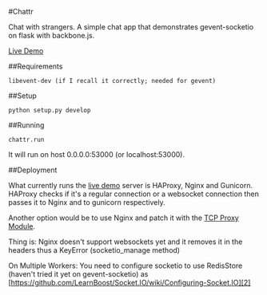 #Chattr

Chat with strangers. A simple chat app that demonstrates gevent-socketio on flask with backbone.js.

[Live Demo][0]

##Requirements

    libevent-dev (if I recall it correctly; needed for gevent)

##Setup

    python setup.py develop

##Running

    chattr.run

It will run on host 0.0.0.0:53000 (or localhost:53000).

##Deployment

What currently runs the [live demo][0] server is HAProxy, Nginx and
Gunicorn. HAProxy checks if it's a regular connection or a websocket connection
then passes it to Nginx and to gunicorn respectively.

Another option would be to use Nginx and patch it with the [TCP Proxy Module][1].

Thing is: Nginx doesn't support websockets yet and it removes it in the headers
thus a KeyError (socketio\_manage method)

On Multiple Workers: You need to configure socketio to use RedisStore (haven't tried
it yet on gevent-socketio) as [https://github.com/LearnBoost/Socket.IO/wiki/Configuring-Socket.IO][2]


[0]: http://chattr.jpanganiban.com/
[1]: https://github.com/yaoweibin/nginx_tcp_proxy_module/
[2]: https://github.com/LearnBoost/Socket.IO/wiki/Configuring-Socket.IO]
